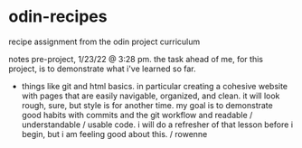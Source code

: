 # odin-recipes
recipe assignment from the odin project curriculum

notes pre-project, 1/23/22 @ 3:28 pm.
the task ahead of me, for this project, is to demonstrate what i've learned so far. 
- things like git and html basics. 
in particular creating a cohesive website with pages that are easily navigable, organized, and clean. it will look rough, sure, but style is for another time. my goal is to demonstrate good habits with commits and the git workflow and readable / understandable / usable code. i will do a refresher of that lesson before i begin, but i am feeling good about this. / rowenne